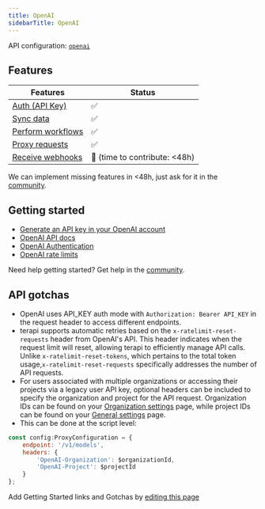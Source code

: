 ```yaml
---
title: OpenAI
sidebarTitle: OpenAI
---
```


API configuration: [`openai`](https://terapi.dev/providers.yaml)

## Features

| Features | Status |
| - | - |
| [Auth (API Key)](/integrate/guides/authorize-an-api) | ✅ |
| [Sync data](/integrate/guides/sync-data-from-an-api) | ✅ |
| [Perform workflows](/integrate/guides/perform-workflows-with-an-api) | ✅ |
| [Proxy requests](/integrate/guides/proxy-requests-to-an-api) | ✅ |
| [Receive webhooks](/integrate/guides/receive-webhooks-from-an-api) | 🚫 (time to contribute: &lt;48h) |

<Tip>We can implement missing features in &lt;48h, just ask for it in the [community](https://terapi.dev/slack).</Tip>

## Getting started

-   [Generate an API key in your OpenAI account](https://platform.openai.com/api-keys)
-   [OpenAI API docs](https://platform.openai.com/docs/api-reference/introduction)
-   [OpenAI Authentication](https://platform.openai.com/docs/api-reference/authentication)
-   [OpenAI rate limits](https://platform.openai.com/docs/guides/rate-limits)

<Tip>Need help getting started? Get help in the [community](https://terapi.dev/slack).</Tip>

## API gotchas

- OpenAI uses API_KEY auth mode with `Authorization: Bearer API_KEY` in the request header to access different endpoints.
- terapi supports automatic retries based on the `x-ratelimit-reset-requests` header from OpenAI's API. This header indicates when the request limit will reset, allowing terapi to efficiently manage API calls. Unlike `x-ratelimit-reset-tokens`, which pertains to the total token usage,`x-ratelimit-reset-requests` specifically addresses the number of API requests.
- For users associated with multiple organizations or accessing their projects via a legacy user API key, optional headers can be included to specify the organization and project for the API request. Organization IDs can be found on your [Organization settings](https://platform.openai.com/account/organization) page, while project IDs can be found on your [General settings](https://platform.openai.com/settings) page.
- This can be done at the script level:
```js
const config:ProxyConfiguration = {
    endpoint: '/v1/models',
    headers: {
        'OpenAI-Organization': $organizationId,
        'OpenAI-Project': $projectId
    }
};
```

<Note>Add Getting Started links and Gotchas by [editing this page](https://github.com/terapihq/terapi/tree/master/docs-v2/integrations/all/openai.mdx)</Note>